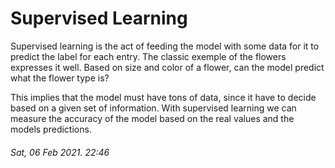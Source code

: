 # Supervised Learning

Supervised learning is the act of feeding the model with some data for it to
predict the label for each entry. The classic exemple of the flowers expresses
it well. Based on size and color of a flower, can the model predict what the 
flower type is?

This implies that the model must have tons of data, since it have to decide
based on a given set of information.  With supervised learning we can measure
the accuracy of the model based on the real values and the models predictions.

###### Sat, 06 Feb 2021. 22:46
